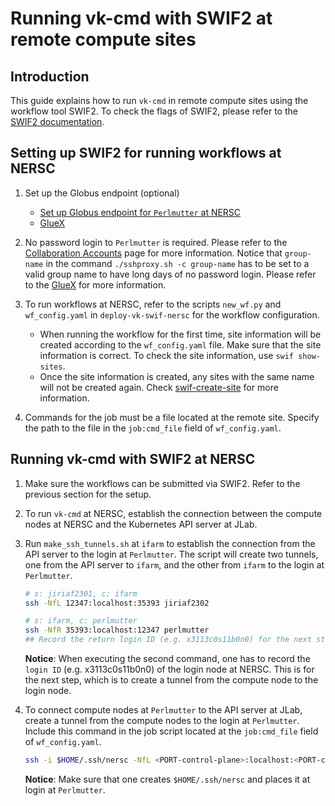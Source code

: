 # Running vk-cmd with SWIF2 at remote compute sites

## Introduction
This guide explains how to run `vk-cmd` in remote compute sites using the workflow tool SWIF2. To check the flags of SWIF2, please refer to the [SWIF2 documentation](https://scicomp.jlab.org/cli/swif.html).

## Setting up SWIF2 for running workflows at NERSC
1. Set up the Globus endpoint (optional)
    - [Set up Globus endpoint for `Perlmutter` at NERSC](https://davidljlab.wordpress.com/2018/07/18/swif2-testing/)
    - [GlueX](https://halldweb.jlab.org/wiki/index.php/HOWTO_Execute_a_Launch_using_NERSC)

2. No password login to `Perlmutter` is required. Please refer to the [Collaboration Accounts](https://docs.nersc.gov/accounts/collaboration_accounts/) page for more information. Notice that `group-name` in the command `./sshproxy.sh -c group-name` has to be set to a valid group name to have long days of no password login. Please refer to the [GlueX](https://halldweb.jlab.org/wiki/index.php/HOWTO_Execute_a_Launch_using_NERSC) for more information.

3. To run workflows at NERSC, refer to the scripts `new_wf.py` and `wf_config.yaml` in `deploy-vk-swif-nersc` for the workflow configuration.
    - When running the workflow for the first time, site information will be created according to the `wf_config.yaml` file. Make sure that the site information is correct. To check the site information, use `swif show-sites`.
    - Once the site information is created, any sites with the same name will not be created again. Check [swif-create-site](https://scicomp.jlab.org/cli/create.html) for more information.

4. Commands for the job must be a file located at the remote site. Specify the path to the file in the `job:cmd_file` field of `wf_config.yaml`.

## Running vk-cmd with SWIF2 at NERSC
1. Make sure the workflows can be submitted via SWIF2. Refer to the previous section for the setup.

2. To run `vk-cmd` at NERSC, establish the connection between the compute nodes at NERSC and the Kubernetes API server at JLab.

3. Run `make_ssh_tunnels.sh` at `ifarm` to establish the connection from the API server to the login at `Perlmutter`. The script will create two tunnels, one from the API server to `ifarm`, and the other from `ifarm` to the login at `Perlmutter`. 
    ```bash
    # s: jiriaf2301, c: ifarm
    ssh -NfL 12347:localhost:35393 jiriaf2302

    # s: ifarm, c: perlmutter
    ssh -NfR 35393:localhost:12347 perlmutter 
    ## Record the return login ID (e.g. x3113c0s11b0n0) for the next step.
    ```
    **Notice**: When executing the second command, one has to record the `login ID` (e.g. x3113c0s11b0n0) of the login node at NERSC. This is for the next step, which is to create a tunnel from the compute node to the login node.


4. To connect compute nodes at `Perlmutter` to the API server at JLab, create a tunnel from the compute nodes to the login at `Perlmutter`. Include this command in the job script located at the `job:cmd_file` field of `wf_config.yaml`. 
    ```bash
    ssh -i $HOME/.ssh/nersc -NfL <PORT-control-plane>:localhost:<PORT-control-plane> login ID
    ```
    **Notice**: Make sure that one creates `$HOME/.ssh/nersc` and places it at login at `Perlmutter`.